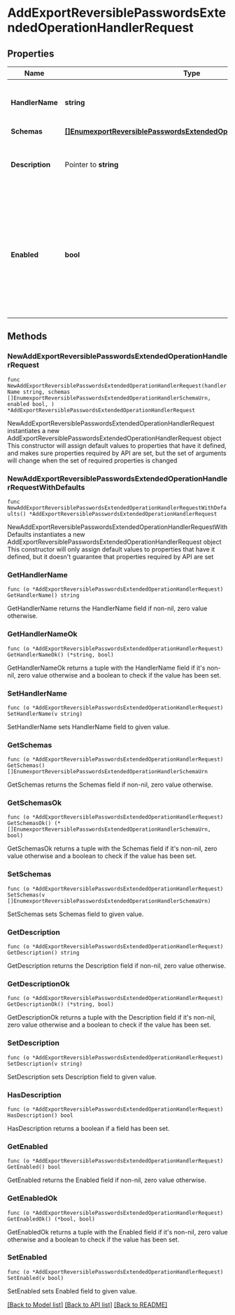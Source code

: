 # AddExportReversiblePasswordsExtendedOperationHandlerRequest

## Properties

Name | Type | Description | Notes
------------ | ------------- | ------------- | -------------
**HandlerName** | **string** | Name of the new Extended Operation Handler | 
**Schemas** | [**[]EnumexportReversiblePasswordsExtendedOperationHandlerSchemaUrn**](EnumexportReversiblePasswordsExtendedOperationHandlerSchemaUrn.md) |  | 
**Description** | Pointer to **string** | A description for this Extended Operation Handler | [optional] 
**Enabled** | **bool** | Indicates whether the Extended Operation Handler is enabled (that is, whether the types of extended operations are allowed in the server). | 

## Methods

### NewAddExportReversiblePasswordsExtendedOperationHandlerRequest

`func NewAddExportReversiblePasswordsExtendedOperationHandlerRequest(handlerName string, schemas []EnumexportReversiblePasswordsExtendedOperationHandlerSchemaUrn, enabled bool, ) *AddExportReversiblePasswordsExtendedOperationHandlerRequest`

NewAddExportReversiblePasswordsExtendedOperationHandlerRequest instantiates a new AddExportReversiblePasswordsExtendedOperationHandlerRequest object
This constructor will assign default values to properties that have it defined,
and makes sure properties required by API are set, but the set of arguments
will change when the set of required properties is changed

### NewAddExportReversiblePasswordsExtendedOperationHandlerRequestWithDefaults

`func NewAddExportReversiblePasswordsExtendedOperationHandlerRequestWithDefaults() *AddExportReversiblePasswordsExtendedOperationHandlerRequest`

NewAddExportReversiblePasswordsExtendedOperationHandlerRequestWithDefaults instantiates a new AddExportReversiblePasswordsExtendedOperationHandlerRequest object
This constructor will only assign default values to properties that have it defined,
but it doesn't guarantee that properties required by API are set

### GetHandlerName

`func (o *AddExportReversiblePasswordsExtendedOperationHandlerRequest) GetHandlerName() string`

GetHandlerName returns the HandlerName field if non-nil, zero value otherwise.

### GetHandlerNameOk

`func (o *AddExportReversiblePasswordsExtendedOperationHandlerRequest) GetHandlerNameOk() (*string, bool)`

GetHandlerNameOk returns a tuple with the HandlerName field if it's non-nil, zero value otherwise
and a boolean to check if the value has been set.

### SetHandlerName

`func (o *AddExportReversiblePasswordsExtendedOperationHandlerRequest) SetHandlerName(v string)`

SetHandlerName sets HandlerName field to given value.


### GetSchemas

`func (o *AddExportReversiblePasswordsExtendedOperationHandlerRequest) GetSchemas() []EnumexportReversiblePasswordsExtendedOperationHandlerSchemaUrn`

GetSchemas returns the Schemas field if non-nil, zero value otherwise.

### GetSchemasOk

`func (o *AddExportReversiblePasswordsExtendedOperationHandlerRequest) GetSchemasOk() (*[]EnumexportReversiblePasswordsExtendedOperationHandlerSchemaUrn, bool)`

GetSchemasOk returns a tuple with the Schemas field if it's non-nil, zero value otherwise
and a boolean to check if the value has been set.

### SetSchemas

`func (o *AddExportReversiblePasswordsExtendedOperationHandlerRequest) SetSchemas(v []EnumexportReversiblePasswordsExtendedOperationHandlerSchemaUrn)`

SetSchemas sets Schemas field to given value.


### GetDescription

`func (o *AddExportReversiblePasswordsExtendedOperationHandlerRequest) GetDescription() string`

GetDescription returns the Description field if non-nil, zero value otherwise.

### GetDescriptionOk

`func (o *AddExportReversiblePasswordsExtendedOperationHandlerRequest) GetDescriptionOk() (*string, bool)`

GetDescriptionOk returns a tuple with the Description field if it's non-nil, zero value otherwise
and a boolean to check if the value has been set.

### SetDescription

`func (o *AddExportReversiblePasswordsExtendedOperationHandlerRequest) SetDescription(v string)`

SetDescription sets Description field to given value.

### HasDescription

`func (o *AddExportReversiblePasswordsExtendedOperationHandlerRequest) HasDescription() bool`

HasDescription returns a boolean if a field has been set.

### GetEnabled

`func (o *AddExportReversiblePasswordsExtendedOperationHandlerRequest) GetEnabled() bool`

GetEnabled returns the Enabled field if non-nil, zero value otherwise.

### GetEnabledOk

`func (o *AddExportReversiblePasswordsExtendedOperationHandlerRequest) GetEnabledOk() (*bool, bool)`

GetEnabledOk returns a tuple with the Enabled field if it's non-nil, zero value otherwise
and a boolean to check if the value has been set.

### SetEnabled

`func (o *AddExportReversiblePasswordsExtendedOperationHandlerRequest) SetEnabled(v bool)`

SetEnabled sets Enabled field to given value.



[[Back to Model list]](../README.md#documentation-for-models) [[Back to API list]](../README.md#documentation-for-api-endpoints) [[Back to README]](../README.md)


